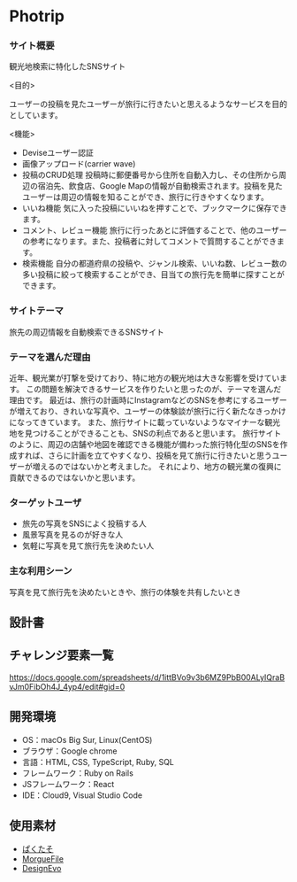 # Photrip

### サイト概要
観光地検索に特化したSNSサイト

<目的>

ユーザーの投稿を見たユーザーが旅行に行きたいと思えるようなサービスを目的としています。

<機能>
- Deviseユーザー認証
- 画像アップロード(carrier wave)
- 投稿のCRUD処理
投稿時に郵便番号から住所を自動入力し、その住所から周辺の宿泊先、飲食店、Google Mapの情報が自動検索されます。投稿を見たユーザーは周辺の情報を知ることができ、旅行に行きやすくなります。
- いいね機能
気に入った投稿にいいねを押すことで、ブックマークに保存できます。
- コメント、レビュー機能
旅行に行ったあとに評価することで、他のユーザーの参考になります。また、投稿者に対してコメントで質問することができます。
- 検索機能
自分の都道府県の投稿や、ジャンル検索、いいね数、レビュー数の多い投稿に絞って検索することができ、目当ての旅行先を簡単に探すことができます。

### サイトテーマ
旅先の周辺情報を自動検索できるSNSサイト

### テーマを選んだ理由
近年、観光業が打撃を受けており、特に地方の観光地は大きな影響を受けています。
この問題を解決できるサービスを作りたいと思ったのが、テーマを選んだ理由です。
最近は、旅行の計画時にInstagramなどのSNSを参考にするユーザーが増えており、きれいな写真や、ユーザーの体験談が旅行に行く新たなきっかけになってきています。
また、旅行サイトに載っていないようなマイナーな観光地を見つけることができることも、SNSの利点であると思います。
旅行サイトのように、周辺の店舗や地図を確認できる機能が備わった旅行特化型のSNSを作成すれば、さらに計画を立てやすくなり、投稿を見て旅行に行きたいと思うユーザーが増えるのではないかと考えました。
それにより、地方の観光業の復興に貢献できるのではないかと思います。

### ターゲットユーザ
- 旅先の写真をSNSによく投稿する人
- 風景写真を見るのが好きな人
- 気軽に写真を見て旅行先を決めたい人

### 主な利用シーン
写真を見て旅行先を決めたいときや、旅行の体験を共有したいとき

## 設計書

## チャレンジ要素一覧
https://docs.google.com/spreadsheets/d/1ittBVo9v3b6MZ9PbB00ALyIQraBvJm0FibOh4J_4yp4/edit#gid=0

## 開発環境
- OS：macOs Big Sur, Linux(CentOS)
- ブラウザ：Google chrome
- 言語：HTML, CSS, TypeScript, Ruby, SQL
- フレームワーク：Ruby on Rails
- JSフレームワーク：React
- IDE：Cloud9, Visual Studio Code

## 使用素材
- [ぱくたそ](https://www.pakutaso.com/)
- [MorgueFile](https://morguefile.com/)
- [DesignEvo](https://www.designevo.com/)
